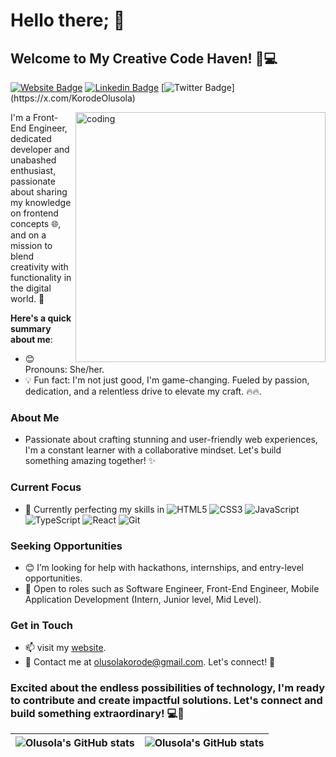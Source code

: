 # Hello there; 👋

## Welcome to My Creative Code Haven! 🎨💻

[![Website Badge](https://img.shields.io/badge/olusola-portfolio-000000?style=for-the-badge&logo=Google-Chrome&logoColor=white&link=https://pasify.github.io)](https://olusola-portfolio.netlify.app/)
[![Linkedin Badge](https://img.shields.io/badge/olusola-korode-blue?style=for-the-badge&logo=Linkedin&logoColor=white&link=https://www.linkedin.com/in/olusola-korode-b62b7a216)](https://www.linkedin.com/in/olusola-korode-58b2b92b1)
[![Twitter Badge](https://img.shields.io/badge/-@KorodeOlusola_-1ca0f1?style=for-the-badge&logo=x&logoColor=white&link=https://x.com/paschalobiora_)](https://x.com/KorodeOlusola)

<img align="right" alt="coding" width="400" src="https://media3.giphy.com/media/qgQUggAC3Pfv687qPC/giphy.gif">

I'm a Front-End Engineer, dedicated developer and unabashed enthusiast, passionate about sharing my knowledge on frontend concepts 🌐, and on a mission to blend creativity with functionality in the digital world. 🚀

**Here's a quick summary about me**:

- 😊 Pronouns: She/her.
- 💡 Fun fact: I'm not just good, I'm game-changing. Fueled by passion, dedication, and a relentless drive to elevate my craft. 🔥🔥.

### About Me

- Passionate about crafting stunning and user-friendly web experiences, I'm a constant learner with a collaborative mindset. Let's build something amazing together! ✨

### Current Focus

- 🌱 Currently perfecting my skills in
  ![HTML5](https://img.shields.io/badge/-HTML5-%23E44D27?style=flat-square&logo=html5&logoColor=ffffff)
  ![CSS3](https://img.shields.io/badge/-CSS3-%231572B6?style=flat-square&logo=css3)
  ![JavaScript](https://img.shields.io/badge/-JavaScript-%23F7DF1C?style=flat-square&logo=javascript&logoColor=000000&labelColor=%23F7DF1C&color=%23FFCE5A)
  ![TypeScript](https://img.shields.io/badge/-TypeScript-007ACC?style=flat-square&logo=typescript&logoColor=white)
  ![React](https://img.shields.io/badge/-React-%23282C34?style=flat-square&logo=react)
  ![Git](https://img.shields.io/badge/-Git-%23F05032?style=flat-square&logo=git&logoColor=%23ffffff)

### Seeking Opportunities

- 😊 I’m looking for help with hackathons, internships, and entry-level opportunities.
- 💼 Open to roles such as Software Engineer, Front-End Engineer, Mobile Application Development (Intern, Junior level, Mid Level).

### Get in Touch

- 📫 visit my [website](https://olusola-portfolio.netlify.app/).
- 📧 Contact me at [olusolakorode@gmail.com](mailto:olusolakorode@gmail.com). Let's connect! 🚀

### Excited about the endless possibilities of technology, I'm ready to contribute and create impactful solutions. Let's connect and build something extraordinary! 💻🚀

| <img align="center" src="https://github-readme-stats.vercel.app/api?username=olusola-web&show_icons=true&include_all_commits=true&hide_border=true" alt="Olusola's GitHub stats" /> | <img align="center" src="https://github-readme-stats.vercel.app/api/top-langs/?username=olusola-web&langs_count=8&layout=compact&hide_border=true" alt="Olusola's GitHub stats" /> |
| ------------------------------------------------------------------------------------------------------------------------------------------------------------------------------ | ----------------------------------------------------------------------------------------------------------------------------------------------------------------------------- |
